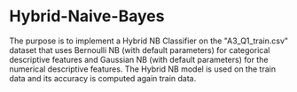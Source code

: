 # Hybrid-Naive-Bayes
The purpose is to implement a Hybrid NB Classifier on the "A3_Q1_train.csv" dataset that uses Bernoulli NB (with default parameters) for categorical descriptive features and Gaussian NB (with default parameters) for the numerical descriptive features. The Hybrid NB model is used on the train data and its accuracy is computed again train data.
